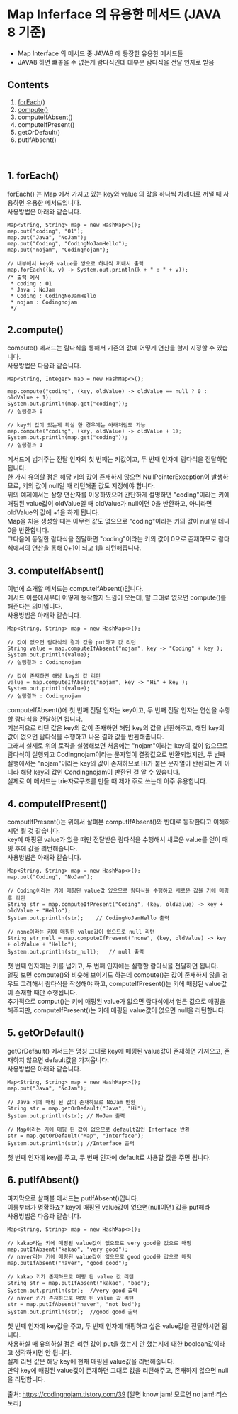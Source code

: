 # Map Inferface 의 유용한 메서드 (JAVA 8 기준)
* Map Interface 의 메서드 중 JAVA8 에 등장한 유용한 메서드들
* JAVA8 하면 뺴놓을 수 없는게 람다식인데 대부분 람다식을 전달 인자로 받음

## Contents
1. [forEach()](#forEach)
2. [compute()](#2.compute())
3. computeIfAbsent()
4. computeIfPresent()
5. getOrDefault()
6. putIfAbsent()
</br>

## 1. forEach()
forEach() 는 Map 에서 가지고 있는 key와 value 의 값을 하나씩 차례대로 꺼낼 때 사용하면 유용한 메서드입니다.   
사용방법은 아래와 같습니다.   
```
Map<String, String> map = new HashMap<>();
map.put("coding", "01");
map.put("Java", "NoJam");
map.put("Coding", "CodingNoJamHello");
map.put("nojam", "Codingnojam");
 
// 내부에서 key와 value를 쌍으로 하나씩 꺼내서 출력
map.forEach((k, v) -> System.out.println(k + " : " + v));
/* 출력 예시
 * coding : 01
 * Java : NoJam
 * Coding : CodingNoJamHello
 * nojam : Codingnojam 
 */
```

## 2.compute()
compute() 메서드는 람다식을 통해서 기존의 값에 어떻게 연산을 할지 지정할 수 있습니다.   
사용방법은 다음과 같습니다.
```
Map<String, Integer> map = new HashMap<>();
 
map.compute("coding", (key, oldValue) -> oldValue == null ? 0 : oldValue + 1);
System.out.println(map.get("coding"));	
// 실행결과 0
 
// key의 값이 있는게 확실 한 경우에는 아래처럼도 가능
map.compute("coding", (key, oldValue) -> oldValue + 1);
System.out.println(map.get("coding"));	
// 실행결과 1
```
메서드에 넘겨주는 전달 인자의 첫 번째는 키값이고, 두 번째 인자에 람다식을 전달하면 됩니다.   
한 가지 유의할 점은 해당 키의 값이 존재하지 않으면 NullPointerException이 발생하므로, 키의 값이 null일 때 리턴해줄 값도 지정해야 합니다.    
위의 예제에서는 삼항 연산자를 이용하였으며 간단하게 설명하면 "coding"이라는 키에 매핑된 value값이 oldValue일 때 oldValue가 null이면 0을 반환하고, 아니라면 oldValue의 값에 +1을 하게 됩니다.   
Map을 처음 생성할 때는 아무런 값도 없으므로 "coding"이라는 키의 값이 null일 테니 0을 반환합니다.   
그다음에 동일한 람다식을 전달하면 "coding"이라는 키의 값이 0으로 존재하므로 람다식에서의 연산을 통해 0+1이 되고 1을 리턴해줍니다.   

## 3. computeIfAbsent()
이번에 소개할 메서드는 computeIfAbsent()입니다.   
메서드 이름에서부터 어떻게 동작할지 느낌이 오는데, 말 그대로 없으면 compute()를 해준다는 의미입니다.   
사용방법은 아래와 같습니다.   
```
Map<String, String> map = new HashMap<>();
 
// 값이 없으면 람다식의 결과 값을 put하고 값 리턴
String value = map.computeIfAbsent("nojam", key -> "Coding" + key );
System.out.println(value);
// 실행결과 : Codingnojam
 
// 값이 존재하면 해당 key의 값 리턴
value = map.computeIfAbsent("nojam", key -> "Hi" + key );
System.out.println(value);
// 실행결과 : Codingnojam
```
computeIfAbsent()에 첫 번째 전달 인자는 key이고, 두 번째 전달 인자는 연산을 수행할 람다식을 전달하면 됩니다.   
기본적으로 리턴 값은 key의 값이 존재하면 해당 key의 값을 반환해주고, 해당 key의 값이 없으면 람다식을 수행하고 나온 결과 값을 반환해줍니다.   
그래서 실제로 위의 로직을 실행해보면 처음에는 "nojam"이라는 key의 값이 없으므로 람다식이 실행되고 Codingnojam이라는 문자열이 결괏값으로 반환되었지만, 두 번째 실행에서는 "nojam"이라는 key의 값이 존재하므로 Hi가 붙은 문자열이 반환되는 게 아니라 해당 key의 값인 Condingnojam이 반환된 걸 알 수 있습니다.   
실제로 이 메서드는 trie자료구조를 만들 때 제가 주로 쓰는데 아주 유용합니다.    

## 4. computeIfPresent()
computIfPresent()는 위에서 살펴본 computIfAbsent()와 반대로 동작한다고 이해하시면 될 것 같습니다.   
key에 매핑된 value가 있을 때만 전달받은 람다식을 수행해서 새로운 value를 얻어 매핑 후에 값을 리턴해줍니다.   
사용방법은 아래와 같습니다.   
```
Map<String, String> map = new HashMap<>();
map.put("Coding", "NoJam");
 
// Coding이라는 키에 매핑된 value값 있으므로 람다식을 수행하고 새로운 값을 키에 매핑 후 리턴
String str = map.computeIfPresent("Coding", (key, oldValue) -> key + oldValue + "Hello");
System.out.println(str);	// CodingNoJamHello 출력
 
// none이라는 키에 매핑된 value값이 없으므로 null 리턴
String str_null = map.computeIfPresent("none", (key, oldValue) -> key + oldValue + "Hello");
System.out.println(str_null); 	// null 출력
```
첫 번째 인자에는 키를 넘기고, 두 번째 인자에는 실행할 람다식을 전달하면 됩니다.   
얼핏 보면 compute()와 비슷해 보이기도 하는데 compute()는 값이 존재하지 않을 경우도 고려해서 람다식을 작성해야 하고, computeIfPresent()는 키에 매핑된 value값이 존재할 때만 수행됩니다.   
추가적으로 comput()는 키에 매핑된 value가 없으면 람다식에서 얻은 값으로 매핑을 해주지만, computeIfPresent()는 키에 매핑된 value값이 없으면 null을 리턴합니다.   

## 5. getOrDefault()
getOrDefault() 메서드는 명칭 그대로 key에 매핑된 value값이 존재하면 가져오고, 존재하지 않으면 default값을 가져옵니다.   
사용방법은 아래와 같습니다.   
```
Map<String, String> map = new HashMap<>();
map.put("Java", "NoJam");
		
// Java 키에 매핑 된 값이 존재하므로 NoJam 반환       
String str = map.getOrDefault("Java", "Hi");
System.out.println(str); // NoJam 출력
		
// Map이라는 키에 매핑 된 값이 없으므로 default값인 Interface 반환
str = map.getOrDefault("Map", "Interface");
System.out.println(str); //Interface 출력
```
첫 번째 인자에 key를 주고, 두 번째 인자에 default로 사용할 값을 주면 됩니다.

## 6. putIfAbsent()
마지막으로 살펴볼 메서드는 putIfAbsent()입니다.   
이름부터가 명확하죠? key에 매핑된 value값이 없으면(null이면) 값을 put해라   
사용방법은 다음과 같습니다.   
```
Map<String, String> map = new HashMap<>();
 
// kakao라는 키에 매핑된 value값이 없으므로 very good을 값으로 매핑
map.putIfAbsent("kakao", "very good");
// naver라는 키에 매핑된 value값이 없으므로 good good을 값으로 매핑
map.putIfAbsent("naver", "good good");
 
// kakao 키가 존재하므로 매핑 된 value 값 리턴
String str = map.putIfAbsent("kakao", "bad");
System.out.println(str);  //very good 출력
// naver 키가 존재하므로 매핑 된 value 값 리턴
str = map.putIfAbsent("naver", "not bad");
System.out.println(str);  //good good 출력
```
첫 번째 인자에 key값을 주고, 두 번째 인자에 매핑하고 싶은 value값을 전달하시면 됩니다.    
사용하실 때 유의하실 점은 리턴 값이 put을 했는지 안 했는지에 대한 boolean값이라고 생각하시면 안 됩니다.   
실제 리턴 값은 해당 key에 현재 매핑된 value값을 리턴해줍니다.    
만약 key에 매핑된 value값이 존재하면 그대로 값을 리턴해주고, 존재하지 않으면 null을 리턴합니다.   

출처: https://codingnojam.tistory.com/39 [알면 know jam! 모르면 no jam!:티스토리]
